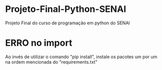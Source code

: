 # Projeto-Final-Python-SENAI
Projeto Final do curso de programação em python do SENAI

# ERRO no import
Ao invés de utilizar o comando "pip install", instale os pacotes um por um na ordem mencionada do "requirements.txt" 
